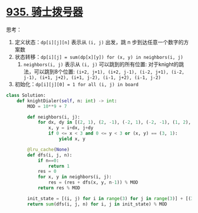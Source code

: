 # [935. 骑士拨号器](https://leetcode.cn/problems/knight-dialer/)
思考：
1. 定义状态：`dp[i][j][n]` 表示从 `(i, j)` 出发，跳 n 步到达任意一个数字的方案数
2. 状态转移：`dp[i][j] = sum(dp[x][y]) for (x, y) in neighbors(i, j)`
	1. `neighbors(i, j)` 表示从 `(i, j)` 可以跳到的所有位置: 对于knight的跳法，可以跳到8个位置: `(i+2, j+1), (i+2, j-1), (i-2, j+1), (i-2, j-1), (i+1, j+2), (i+1, j-2), (i-1, j+2), (i-1, j-2)`
3. 初始化：`dp[i][j][0] = 1 for all (i, j) in board`

```python fold
class Solution:
    def knightDialer(self, n: int) -> int:
        MOD = 10**9 + 7

        def neighbors(i, j):
            for dx, dy in [(2, 1), (2, -1), (-2, 1), (-2, -1), (1, 2), (1, -2), (-1, 2), (-1, -2)]:
                x, y = i+dx, j+dy
                if 0 <= x < 3 and 0 <= y < 3 or (x, y) == (3, 1):
                    yield x, y

        @lru_cache(None)
        def dfs(i, j, n):
            if n==0:
                return 1
            res = 0
            for x, y in neighbors(i, j):
                res = (res + dfs(x, y, n-1)) % MOD
            return res % MOD

        init_state = [(i, j) for i in range(3) for j in range(3)] + [(3, 1)]
        return sum(dfs(i, j, n) for i, j in init_state) % MOD
```